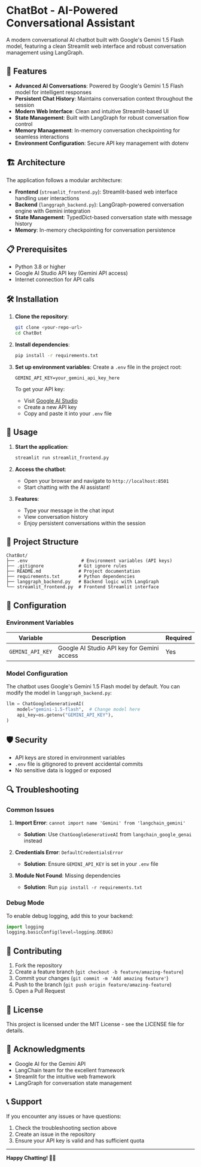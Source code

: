 # ChatBot - AI-Powered Conversational Assistant

A modern conversational AI chatbot built with Google's Gemini 1.5 Flash model, featuring a clean Streamlit web interface and robust conversation management using LangGraph.

## 🚀 Features

- **Advanced AI Conversations**: Powered by Google's Gemini 1.5 Flash model for intelligent responses
- **Persistent Chat History**: Maintains conversation context throughout the session
- **Modern Web Interface**: Clean and intuitive Streamlit-based UI
- **State Management**: Built with LangGraph for robust conversation flow control
- **Memory Management**: In-memory conversation checkpointing for seamless interactions
- **Environment Configuration**: Secure API key management with dotenv

## 🏗️ Architecture

The application follows a modular architecture:

- **Frontend** (`streamlit_frontend.py`): Streamlit-based web interface handling user interactions
- **Backend** (`langgraph_backend.py`): LangGraph-powered conversation engine with Gemini integration
- **State Management**: TypedDict-based conversation state with message history
- **Memory**: In-memory checkpointing for conversation persistence

## 📋 Prerequisites

- Python 3.8 or higher
- Google AI Studio API key (Gemini API access)
- Internet connection for API calls

## 🛠️ Installation

1. **Clone the repository**:
   ```bash
   git clone <your-repo-url>
   cd ChatBot
   ```

2. **Install dependencies**:
   ```bash
   pip install -r requirements.txt
   ```

3. **Set up environment variables**:
   Create a `.env` file in the project root:
   ```env
   GEMINI_API_KEY=your_gemini_api_key_here
   ```

   To get your API key:
   - Visit [Google AI Studio](https://makersuite.google.com/app/apikey)
   - Create a new API key
   - Copy and paste it into your `.env` file

## 🚀 Usage

1. **Start the application**:
   ```bash
   streamlit run streamlit_frontend.py
   ```

2. **Access the chatbot**:
   - Open your browser and navigate to `http://localhost:8501`
   - Start chatting with the AI assistant!

3. **Features**:
   - Type your message in the chat input
   - View conversation history
   - Enjoy persistent conversations within the session

## 📁 Project Structure

```
ChatBot/
├── .env                    # Environment variables (API keys)
├── .gitignore             # Git ignore rules
├── README.md              # Project documentation
├── requirements.txt       # Python dependencies
├── langgraph_backend.py   # Backend logic with LangGraph
└── streamlit_frontend.py  # Frontend Streamlit interface
```

## 🔧 Configuration

### Environment Variables

| Variable | Description | Required |
|----------|-------------|----------|
| `GEMINI_API_KEY` | Google AI Studio API key for Gemini access | Yes |

### Model Configuration

The chatbot uses Google's Gemini 1.5 Flash model by default. You can modify the model in `langgraph_backend.py`:

```python
llm = ChatGoogleGenerativeAI(
    model="gemini-1.5-flash",  # Change model here
    api_key=os.getenv("GEMINI_API_KEY"),
)
```

## 🛡️ Security

- API keys are stored in environment variables
- `.env` file is gitignored to prevent accidental commits
- No sensitive data is logged or exposed

## 🔍 Troubleshooting

### Common Issues

1. **Import Error**: `cannot import name 'Gemini' from 'langchain_gemini'`
   - **Solution**: Use `ChatGoogleGenerativeAI` from `langchain_google_genai` instead

2. **Credentials Error**: `DefaultCredentialsError`
   - **Solution**: Ensure `GEMINI_API_KEY` is set in your `.env` file

3. **Module Not Found**: Missing dependencies
   - **Solution**: Run `pip install -r requirements.txt`

### Debug Mode

To enable debug logging, add this to your backend:
```python
import logging
logging.basicConfig(level=logging.DEBUG)
```

## 🤝 Contributing

1. Fork the repository
2. Create a feature branch (`git checkout -b feature/amazing-feature`)
3. Commit your changes (`git commit -m 'Add amazing feature'`)
4. Push to the branch (`git push origin feature/amazing-feature`)
5. Open a Pull Request

## 📝 License

This project is licensed under the MIT License - see the LICENSE file for details.

## 🙏 Acknowledgments

- Google AI for the Gemini API
- LangChain team for the excellent framework
- Streamlit for the intuitive web framework
- LangGraph for conversation state management

## 📞 Support

If you encounter any issues or have questions:
1. Check the troubleshooting section above
2. Create an issue in the repository
3. Ensure your API key is valid and has sufficient quota

---

**Happy Chatting! 🤖💬**
